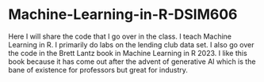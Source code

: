 # Machine-Learning-in-R-DSIM606
Here I will share the code that I go over in the class. I teach Machine Learning in R.
I primarily do labs on the lending club data set. I also go over the code in the Brett Lantz book in Machine Learning in R 2023.
I like this book because it has come out after the advent of generative AI which is the bane of existence for professors but great for industry.
